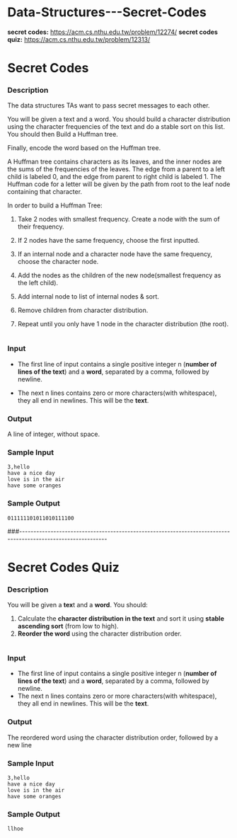 # Data-Structures---Secret-Codes

**secret codes:** https://acm.cs.nthu.edu.tw/problem/12274/
**secret codes quiz:** https://acm.cs.nthu.edu.tw/problem/12313/

# Secret Codes

### Description

The data structures TAs want to pass secret messages to each other.

You will be given a text and a word. You should build a character distribution using the character ​frequencies of the text and do a stable sort on this list. You should then Build a Huffman tree.

Finally, encode the word based on the Huffman tree.

A Huffman tree contains characters as its leaves, and the inner nodes are the sums of the frequencies of the leaves. The edge from a parent to a left child is labeled 0, and the edge from parent to right child is labeled 1. The Huffman code for a letter will be given by the path from root to the leaf node containing that character.

In order to build a Huffman Tree:

1. Take 2 nodes with smallest frequency. Create a node  with the sum of their frequency.

1. If 2 nodes have the same frequency, choose the first inputted.

1. If an internal node and a character node have the same frequency, choose the character node.

1. Add the nodes as the children of the new node(smallest frequency as the left child).

1. Add internal node to list of internal nodes & sort.

1. Remove children from character distribution.

1. Repeat until you only have 1 node in the  character distribution (the root).

![]()

 

### Input

* The first line of input contains a single positive integer n (**number of lines of the text**) and a **word**, separated by a comma, followed by newline.

* The next n lines contains zero or more characters(with whitespace), they all end in newlines. This will be the **text**.

### Output

A line of integer, without space.

### Sample Input  

    3,hello
    have a nice day
    love is in the air
    have some oranges

### Sample Output
    011111101011010111100
    
###-------------------------------------------------------------------------------------------------------------

# Secret Codes Quiz

### Description
You will be given a **tex**t and a **word**. You should:

1. Calculate the **character distribution in the text** and sort it using **stable ascending sort** (from low to high).
1. **Reorder the word** using the character distribution order.

![]()

### Input

* The first line of input contains a single positive integer n (**number of lines of the text**) and a **word**, separated by a comma, followed by newline.
* The next n lines contains zero or more characters(with whitespace), they all end in newlines. This will be the **text**.

### Output

The reordered word using the character distribution order, followed by a new line

### Sample Input  

    3,hello
    have a nice day
    love is in the air
    have some oranges

### Sample Output
    llhoe
